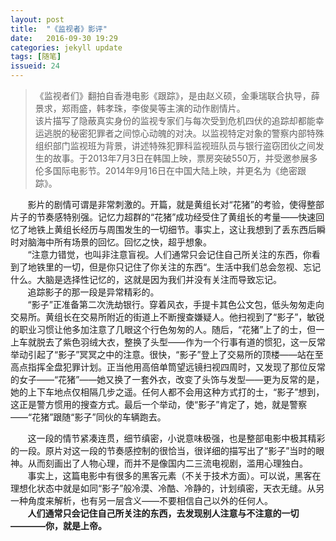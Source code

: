 ```yaml
---
layout: post
title:  "《监视者》影评"
date:   2016-09-30 19:29
categories: jekyll update
tags: [随笔]
issueid: 24
---
```

> 《监视者们》翻拍自香港电影《跟踪》，是由赵义硕，金秉瑞联合执导，薛景求，郑雨盛，韩孝珠，李俊昊等主演的动作剧情片。  
该片描写了隐蔽真实身份的监视专家们与每次受到危机四伏的追踪却都能幸运逃脱的秘密犯罪者之间惊心动魄的对决。以监视特定对象的警察内部特殊组织部门监视班为背景，讲述特殊犯罪科监视班队员与银行盗窃团伙之间发生的故事。于2013年7月3日在韩国上映，票房突破550万，并受邀参展多伦多国际电影节。2014年9月16日在中国大陆上映，并更名为《绝密跟踪》。

&#160; &#160; &#160; &#160;影片的剧情可谓是非常刺激的。开篇，就是黄组长对“花猪”的考验，使得整部片子的节奏感特别强。记忆力超群的“花猪”成功经受住了黄组长的考量——快速回忆了地铁上黄组长经历与周围发生的一切细节。事实上，这让我想到了丢东西后瞬时对脑海中所有场景的回忆。回忆之快，超乎想象。  
&#160; &#160; &#160; &#160;“注意力错觉，也叫非注意盲视。人们通常只会记住自己所关注的东西，你看到了地铁里的一切，但是你只记住了你关注的东西“。生活中我们总会忽视、忘记什么。大脑是选择性记忆的，这就是因为我们并没有关注而导致忘记。  
&#160; &#160; &#160; &#160;追踪影子的那一段是异常精彩的。  
&#160; &#160; &#160; &#160;“影子”正准备第二次洗劫银行。穿着风衣，手提卡其色公文包，低头匆匆走向交易所。黄组长在交易所附近的街道上不断搜查嫌疑人。他扫视到了“影子”，敏锐的职业习惯让他多加注意了几眼这个行色匆匆的人。随后，“花猪”上了的士，但一上车就脱去了紫色羽绒大衣，整换了头型——作为一个行事有道的惯犯，这一反常举动引起了“影子”冥冥之中的注意。很快，“影子”登上了交易所的顶楼——站在至高点指挥全盘犯罪计划。正当他用高倍单筒望远镜扫视四周时，又发现了那位反常的女子——“花猪”——她又换了一套外衣，改变了头饰与发型——更为反常的是，她的上下车地点仅相隔几步之遥。任何人都不会用这种方式打的士，“影子”想到，这正是警方惯用的搜查方式。最后一个举动，使“影子”肯定了，她，就是警察——“花猪”跟随“影子”同伙的车辆跑去。  

&#160; &#160; &#160; &#160;这一段的情节紧凑连贯，细节缜密，小说意味极强，也是整部电影中极其精彩的一段。原片对这一段的节奏感控制的很恰当，很详细的描写出了“影子”当时的眼神。从而刻画出了人物心理，而并不是像国内二三流电视剧，滥用心理独白。  
&#160; &#160; &#160; &#160;事实上，这篇电影中有很多的黑客元素（不关于技术方面）。可以说，黑客在理想化状态中就是如同“影子”般冷漠、冷酷、冷静的，计划缜密，天衣无缝。从另一种角度来解析，也有另一层含义——不要相信自己以外的任何人。  
&#160; &#160; &#160; &#160;**人们通常只会记住自己所关注的东西，去发现别人注意与不注意的一切————你，就是上帝。**
